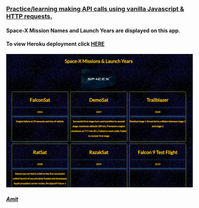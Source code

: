 
### [Practice/learning making API calls using vanilla Javascript & HTTP requests.](https://api-javascript-az.herokuapp.com/index.html)

#### Space-X Mission Names and Launch Years are displayed on this app.

#### To view Heroku deployment click [HERE](https://api-javascript-az.herokuapp.com/index.html)



<p align="center">
  <img src="appPic.png" width="650" title="hover text">
</p>

##### [Amit](https://amitzaman.com/)
